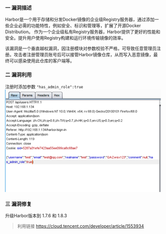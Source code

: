 ### 一 漏洞描述
Harbor是一个用于存储和分发Docker镜像的企业级Registry服务器，通过添加一些企业必需的功能特性，例如安全、标识和管理等，扩展了开源Docker Distribution。
作为一个企业级私有Registry服务器，Harbor提供了更好的性能和安全。提升用户使用Registry构建和运行环境传输镜像的效率。

该漏洞是一个垂直越权漏洞，因注册模块对参数校验不严格，可导致任意管理员注册。攻击者注册管理员账号后可以接管Harbor镜像仓库，从而写入恶意镜像，最终可以感染使用此仓库的客户端等。

### 二 漏洞利用
注册时添加参数 `"has_admin_role":true`
![img.png](img.png)

### 三 漏洞修复
升级Harbor版本到 1.7.6 和 1.8.3

> 利用链接
> https://cloud.tencent.com/developer/article/1553934
